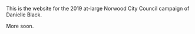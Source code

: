 This is the website for the 2019 at-large Norwood City Council campaign of Danielle Black.

More soon.
